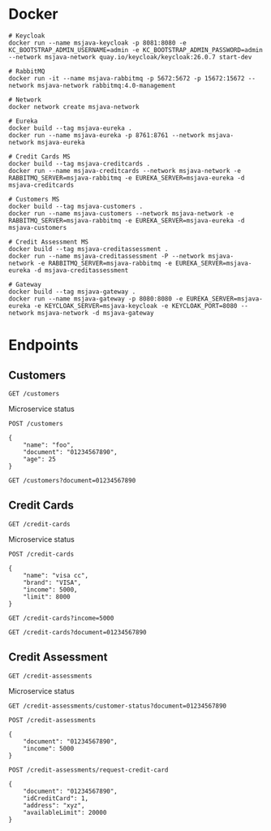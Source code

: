 # Docker

```
# Keycloak
docker run --name msjava-keycloak -p 8081:8080 -e KC_BOOTSTRAP_ADMIN_USERNAME=admin -e KC_BOOTSTRAP_ADMIN_PASSWORD=admin --network msjava-network quay.io/keycloak/keycloak:26.0.7 start-dev

# RabbitMQ
docker run -it --name msjava-rabbitmq -p 5672:5672 -p 15672:15672 --network msjava-network rabbitmq:4.0-management

# Network
docker network create msjava-network

# Eureka
docker build --tag msjava-eureka .
docker run --name msjava-eureka -p 8761:8761 --network msjava-network msjava-eureka

# Credit Cards MS
docker build --tag msjava-creditcards .
docker run --name msjava-creditcards --network msjava-network -e RABBITMQ_SERVER=msjava-rabbitmq -e EUREKA_SERVER=msjava-eureka -d msjava-creditcards

# Customers MS
docker build --tag msjava-customers .
docker run --name msjava-customers --network msjava-network -e RABBITMQ_SERVER=msjava-rabbitmq -e EUREKA_SERVER=msjava-eureka -d msjava-customers

# Credit Assessment MS
docker build --tag msjava-creditassessment .
docker run --name msjava-creditassessment -P --network msjava-network -e RABBITMQ_SERVER=msjava-rabbitmq -e EUREKA_SERVER=msjava-eureka -d msjava-creditassessment

# Gateway
docker build --tag msjava-gateway .
docker run --name msjava-gateway -p 8080:8080 -e EUREKA_SERVER=msjava-eureka -e KEYCLOAK_SERVER=msjava-keycloak -e KEYCLOAK_PORT=8080 --network msjava-network -d msjava-gateway
```

# Endpoints

## Customers

```GET /customers```

Microservice status


```POST /customers```
```
{
	"name": "foo",
	"document": "01234567890",
	"age": 25
}
```

```GET /customers?document=01234567890```

## Credit Cards

```GET /credit-cards```

Microservice status

```POST /credit-cards```
```
{
	"name": "visa cc",
	"brand": "VISA",
	"income": 5000,
	"limit": 8000
}
```

```GET /credit-cards?income=5000```

```GET /credit-cards?document=01234567890```

## Credit Assessment

```GET /credit-assessments```

Microservice status

```GET /credit-assessments/customer-status?document=01234567890```

```POST /credit-assessments```
```
{
	"document": "01234567890",
	"income": 5000
}
```

```POST /credit-assessments/request-credit-card```
```
{
	"document": "01234567890",
	"idCreditCard": 1,
	"address": "xyz",
	"availableLimit": 20000
}
```